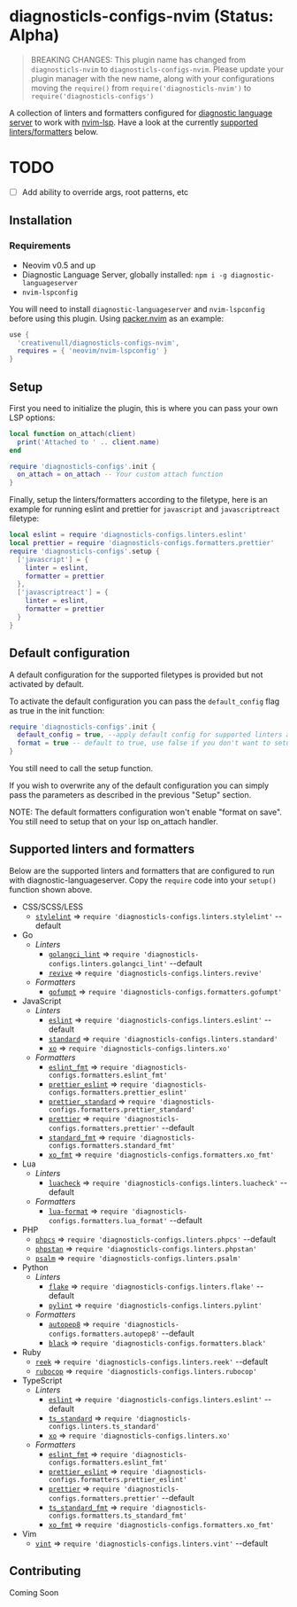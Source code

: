 # diagnosticls-configs-nvim (Status: Alpha)

> BREAKING CHANGES: This plugin name has changed from `diagnosticls-nvim` to `diagnosticls-configs-nvim`. Please update
  your plugin manager with the new name, along with your configurations moving the `require()` from
  `require('diagnosticls-nvim')` to `require('diagnosticls-configs')`

A collection of linters and formatters configured for [diagnostic language server][dls] to work with [nvim-lsp][lsp].
Have a look at the currently [supported linters/formatters](#supported-linters-and-formatters) below.

# TODO

+ [ ] Add ability to override args, root patterns, etc

## Installation

### Requirements

+ Neovim v0.5 and up
+ Diagnostic Language Server, globally installed: `npm i -g diagnostic-languageserver`
+ `nvim-lspconfig`

You will need to install `diagnostic-languageserver` and `nvim-lspconfig` before using this plugin. Using
[packer.nvim][packer] as an example:

```lua
use {
  'creativenull/diagnosticls-configs-nvim',
  requires = { 'neovim/nvim-lspconfig' }
}
```

## Setup

First you need to initialize the plugin, this is where you can pass your own LSP options:

```lua
local function on_attach(client)
  print('Attached to ' .. client.name)
end

require 'diagnosticls-configs'.init {
  on_attach = on_attach -- Your custom attach function
}
```

Finally, setup the linters/formatters according to the filetype, here is an example for running eslint and prettier
for `javascript` and `javascriptreact` filetype:

```lua
local eslint = require 'diagnosticls-configs.linters.eslint'
local prettier = require 'diagnosticls-configs.formatters.prettier'
require 'diagnosticls-configs'.setup {
  ['javascript'] = {
    linter = eslint,
    formatter = prettier
  },
  ['javascriptreact'] = {
    linter = eslint,
    formatter = prettier
  }
}
```

## Default configuration

A default configuration for the supported filetypes is provided but not activated by default.

To activate the default configuration you can pass the `default_config` flag as true in the init function:

```lua
require 'diagnosticls-configs'.init {
  default_config = true, --apply default config for supported linters and formatters
  format = true -- default to true, use false if you don't want to setup formatters by default
}
```

You still need to call the setup function.

If you wish to overwrite any of the default configuration
you can simply pass the parameters as described in the previous "Setup" section.

NOTE: The default formatters configuration won't enable "format on save".
You still need to setup that on your lsp on_attach handler.


## Supported linters and formatters

Below are the supported linters and formatters that are configured to run with diagnostic-languageserver. Copy the
`require` code into your `setup()` function shown above.

+ CSS/SCSS/LESS
    + [`stylelint`][stylelint] => `require 'diagnosticls-configs.linters.stylelint'` --default
+ Go
    + _Linters_
        + [`golangci_lint`][golangci_lint] => `require 'diagnosticls-configs.linters.golangci_lint'` --default
        + [`revive`][revive] => `require 'diagnosticls-configs.linters.revive'`
    + _Formatters_
        + [`gofumpt`][gofumpt] => `require 'diagnosticls-configs.formatters.gofumpt'`
+ JavaScript
    + _Linters_
        + [`eslint`][eslint] => `require 'diagnosticls-configs.linters.eslint'` --default
        + [`standard`][standard] => `require 'diagnosticls-configs.linters.standard'`
        + [`xo`][xo] => `require 'diagnosticls-configs.linters.xo'`
    + _Formatters_
        + [`eslint_fmt`][eslint] => `require 'diagnosticls-configs.formatters.eslint_fmt'`
        + [`prettier_eslint`][prettier_eslint] => `require 'diagnosticls-configs.formatters.prettier_eslint'`
        + [`prettier_standard`][prettier_standard] => `require 'diagnosticls-configs.formatters.prettier_standard'`
        + [`prettier`][prettier] => `require 'diagnosticls-configs.formatters.prettier'` --default
        + [`standard_fmt`][standard] => `require 'diagnosticls-configs.formatters.standard_fmt'`
        + [`xo_fmt`][xo] => `require 'diagnosticls-configs.formatters.xo_fmt'`
+ Lua
    + _Linters_
        + [`luacheck`][luacheck] => `require 'diagnosticls-configs.linters.luacheck'` --default
    + _Formatters_
        + [`lua-format`][lua-format] => `require 'diagnosticls-configs.formatters.lua_format'` --default
+ PHP
    + [`phpcs`][phpcs] => `require 'diagnosticls-configs.linters.phpcs'` --default
    + [`phpstan`][phpstan] => `require 'diagnosticls-configs.linters.phpstan'`
    + [`psalm`][psalm] => `require 'diagnosticls-configs.linters.psalm'`
+ Python
    + _Linters_
        + [`flake`][flake] => `require 'diagnosticls-configs.linters.flake'` --default
        + [`pylint`][pylint] => `require 'diagnosticls-configs.linters.pylint'`
    + _Formatters_
        + [`autopep8`][autopep8] => `require 'diagnosticls-configs.formatters.autopep8'` --default
        + [`black`][black] => `require 'diagnosticls-configs.formatters.black'`
+ Ruby
    + [`reek`][reek] => `require 'diagnosticls-configs.linters.reek'` --default
    + [`rubocop`][rubocop] => `require 'diagnosticls-configs.linters.rubocop'`
+ TypeScript
    + _Linters_
        + [`eslint`][eslint] => `require 'diagnosticls-configs.linters.eslint'` --default
        + [`ts_standard`][ts_standard] => `require 'diagnosticls-configs.linters.ts_standard'`
        + [`xo`][xo] => `require 'diagnosticls-configs.linters.xo'`
    + _Formatters_
        + [`eslint_fmt`][eslint] => `require 'diagnosticls-configs.formatters.eslint_fmt'`
        + [`prettier_eslint`][prettier_eslint] => `require 'diagnosticls-configs.formatters.prettier_eslint'`
        + [`prettier`][prettier] => `require 'diagnosticls-configs.formatters.prettier'` --default
        + [`ts_standard_fmt`][ts_standard] => `require 'diagnosticls-configs.formatters.ts_standard_fmt'`
        + [`xo_fmt`][xo] => `require 'diagnosticls-configs.formatters.xo_fmt'`
+ Vim
    + [`vint`][vint] => `require 'diagnosticls-configs.linters.vint'` --default

## Contributing

Coming Soon

[dls]: https://github.com/iamcco/diagnostic-languageserver
[lsp]: https://neovim.io/doc/user/lsp.html
[packer]: https://github.com/wbthomason/packer.nvim

[//]: # (Linters/Formatters list)
[autopep8]: https://github.com/hhatto/autopep8
[black]: https://github.com/psf/black
[eslint]: https://github.com/eslint/eslint
[flake]: https://github.com/PyCQA/flake8
[gofumpt]: https://github.com/mvdan/gofumpt
[golangci_lint]: https://github.com/golangci/golangci-lint
[phpcs]: https://github.com/squizlabs/PHP_CodeSniffer
[phpstan]: https://github.com/phpstan/phpstan
[prettier]: https://github.com/prettier/prettier
[prettier_eslint]: https://github.com/prettier/prettier-eslint
[prettier_standard]: https://github.com/sheerun/prettier-standard
[psalm]: https://github.com/vimeo/psalm
[pylint]: https://github.com/PyCQA/pylint
[reek]: https://github.com/troessner/reek
[revive]: https://github.com/mgechev/revive
[rubocop]: https://github.com/rubocop/rubocop
[standard]: https://github.com/standard/standard
[stylelint]: https://github.com/stylelint/stylelint
[ts_standard]: https://github.com/standard/ts-standard
[vint]: https://github.com/Vimjas/vint
[xo]: https://github.com/xojs/xo
[luacheck]: https://github.com/mpeterv/luacheck
[lua-format]: https://github.com/Koihik/LuaFormatter
